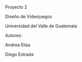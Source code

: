 Proyecto 2

Diseño de Videojuegos

Universidad del Valle de Guatemala

Autores:

Andrea Elías

Diego Estrada
